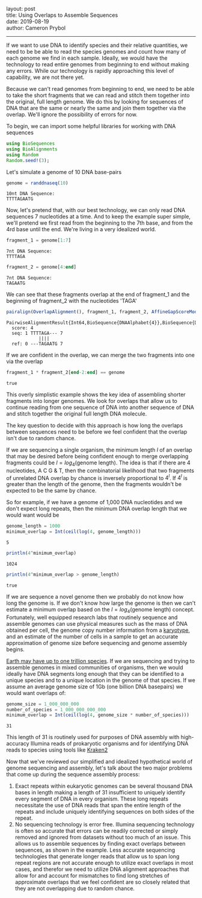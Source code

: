 layout: post  
title:  Using Overlaps to Assemble Sequences  
date:   2019-08-19  
author: Cameron Prybol  

---

If we want to use DNA to identify species and their relative quantities, we need to be be able to read the species genomes and count how many of each genome we find in each sample. Ideally, we would have the technology to read entire genomes from beginning to end without making any errors. While our technology is rapidly approaching this level of capability, we are not there yet.

Because we can't read genomes from beginning to end, we need to be able to take the short fragments that we can read and stitch them together into the original, full length genome. We do this by looking for sequences of DNA that are the same or nearly the same and join them together via the overlap. We'll ignore the possibility of errors for now.

To begin, we can import some helpful libraries for working with DNA sequences


```julia
using BioSequences
using BioAlignments
using Random
Random.seed!(3);
```

Let's simulate a genome of 10 DNA base-pairs


```julia
genome = randdnaseq(10)
```




    10nt DNA Sequence:
    TTTTAGAATG



Now, let's pretend that, with our best technology, we can only read DNA sequences 7 nucleotides at a time. And to keep the example super simple, we'll pretend we first read from the beginning to the 7th base, and from the 4rd base until the end. We're living in a very idealized world.


```julia
fragment_1 = genome[1:7]
```




    7nt DNA Sequence:
    TTTTAGA




```julia
fragment_2 = genome[4:end]
```




    7nt DNA Sequence:
    TAGAATG



We can see that these fragments overlap at the end of fragment_1 and the beginning of fragment_2 with the nucleotides 'TAGA'


```julia
pairalign(OverlapAlignment(), fragment_1, fragment_2, AffineGapScoreModel(match=1, mismatch=-1, gap_open=-1, gap_extend=-1))
```




    PairwiseAlignmentResult{Int64,BioSequence{DNAAlphabet{4}},BioSequence{DNAAlphabet{4}}}:
      score: 4
      seq: 1 TTTTAGA--- 7
                ||||   
      ref: 0 ---TAGAATG 7




If we are confident in the overlap, we can merge the two fragments into one via the overlap


```julia
fragment_1 * fragment_2[end-2:end] == genome
```




    true



This overly simplistic example shows the key idea of assembling shorter fragments into longer genomes. We look for overlaps that allow us to continue reading from one sequence of DNA into another sequence of DNA and stitch together the original full length DNA molecule.

The key question to decide with this approach is how long the overlaps between sequences need to be before we feel confident that the overlap isn't due to random chance.

If we are sequencing a single organism, the minimum length $l$ of an overlap that may be desired before being confident enough to merge overlapping fragments could be $l = log_4(\text{genome length})$. The idea is that if there are 4 nucleotides, A C G & T, then the combinatorial likelihood that two fragments of unrelated DNA overlap by chance is inversely proportional to $4^l$. If $4^l$ is greater than the length of the genome, then the fragments wouldn't be expected to be the same by chance.

So for example, if we have a genome of 1,000 DNA nucleotides and we don't expect long repeats, then the minimum DNA overlap length that we would want would be


```julia
genome_length = 1000
minimum_overlap = Int(ceil(log(4, genome_length)))
```




    5




```julia
println(4^minimum_overlap)
```

    1024



```julia
println(4^minimum_overlap > genome_length)
```

    true


If we are sequence a novel genome then we probably do not know how long the genome is. If we don't know how large the genome is then we can't estimate a minimum overlap based on the $l = log_4(\text{genome length})$ concept. Fortunately, well equipped research labs that routinely sequence and assemble genomes can use physical measures such as the mass of DNA obtained per cell, the genome copy number information from a [karyotype](https://en.wikipedia.org/wiki/Karyotype), and an estimate of the number of cells in a sample to get an accurate approximation of genome size before sequencing and genome assembly begins.

[Earth may have up to one trillion species](https://www.pnas.org/content/113/21/5970). If we are sequencing and trying to assemble genomes in mixed communities of organisms, then we would ideally have DNA segments long enough that they can be identified to a unique species and to a unique location in the genome of that species. If we assume an average genome size of 1Gb (one billion DNA basepairs) we would want overlaps of:


```julia
genome_size = 1_000_000_000
number_of_species = 1_000_000_000_000
minimum_overlap = Int(ceil(log(4, genome_size * number_of_species)))
```




    31



This length of 31 is routinely used for purposes of DNA assembly with high-accuracy Illumina reads of prokaryotic organisms and for identifying DNA reads to species using tools like [Kraken2](https://ccb.jhu.edu/software/kraken2/)

Now that we've reviewed our simplified and idealized hypothetical world of genome sequencing and assembly, let's talk about the two major problems that come up during the sequence assembly process:

1. Exact repeats within eukaryotic genomes can be several thousand DNA bases in length making a length of 31 insufficient to uniquely identify every segment of DNA in every organism. These long repeats necessitate the use of DNA reads that span the entire length of the repeats and include uniquely identifying sequences on both sides of the repeat.
2. No sequencing technology is error free. Illumina sequencing technology is often so accurate that errors can be readily corrected or simply removed and ignored from datasets without too much of an issue. This allows us to assemble sequences by finding exact overlaps between sequences, as shown in the example. Less accurate sequencing technologies that generate longer reads that allow us to span long repeat regions are not accurate enough to utilize exact overlaps in most cases, and therefor we need to utilize DNA alignment approaches that allow for and account for mismatches to find long stretches of approximate overlaps that we feel confident are so closely related that they are not overlapping due to random chance.

